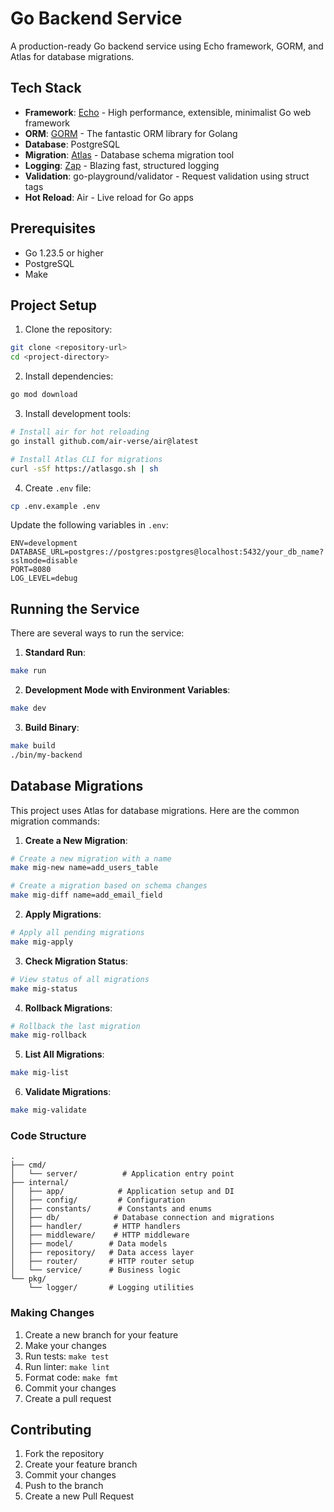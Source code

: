 # Go Backend Service

A production-ready Go backend service using Echo framework, GORM, and Atlas for database migrations.

## Tech Stack

- **Framework**: [Echo](https://echo.labstack.com/) - High performance, extensible, minimalist Go web framework
- **ORM**: [GORM](https://gorm.io/) - The fantastic ORM library for Golang
- **Database**: PostgreSQL
- **Migration**: [Atlas](https://atlasgo.io/) - Database schema migration tool
- **Logging**: [Zap](https://github.com/uber-go/zap) - Blazing fast, structured logging
- **Validation**: go-playground/validator - Request validation using struct tags
- **Hot Reload**: Air - Live reload for Go apps

## Prerequisites

- Go 1.23.5 or higher
- PostgreSQL
- Make

## Project Setup

1. Clone the repository:

```bash
git clone <repository-url>
cd <project-directory>
```

2. Install dependencies:

```bash
go mod download
```

3. Install development tools:

```bash
# Install air for hot reloading
go install github.com/air-verse/air@latest

# Install Atlas CLI for migrations
curl -sSf https://atlasgo.sh | sh
```

4. Create `.env` file:

```bash
cp .env.example .env
```

Update the following variables in `.env`:

```env
ENV=development
DATABASE_URL=postgres://postgres:postgres@localhost:5432/your_db_name?sslmode=disable
PORT=8080
LOG_LEVEL=debug
```

## Running the Service

There are several ways to run the service:

1. **Standard Run**:

```bash
make run
```

2. **Development Mode with Environment Variables**:

```bash
make dev
```

3. **Build Binary**:

```bash
make build
./bin/my-backend
```

## Database Migrations

This project uses Atlas for database migrations. Here are the common migration commands:

1. **Create a New Migration**:

```bash
# Create a new migration with a name
make mig-new name=add_users_table

# Create a migration based on schema changes
make mig-diff name=add_email_field
```

2. **Apply Migrations**:

```bash
# Apply all pending migrations
make mig-apply
```

3. **Check Migration Status**:

```bash
# View status of all migrations
make mig-status
```

4. **Rollback Migrations**:

```bash
# Rollback the last migration
make mig-rollback
```

5. **List All Migrations**:

```bash
make mig-list
```

6. **Validate Migrations**:

```bash
make mig-validate
```

### Code Structure

```
.
├── cmd/
│   └── server/          # Application entry point
├── internal/
│   ├── app/            # Application setup and DI
│   ├── config/         # Configuration
│   ├── constants/      # Constants and enums
│   ├── db/            # Database connection and migrations
│   ├── handler/       # HTTP handlers
│   ├── middleware/    # HTTP middleware
│   ├── model/        # Data models
│   ├── repository/   # Data access layer
│   ├── router/       # HTTP router setup
│   └── service/      # Business logic
└── pkg/
    └── logger/       # Logging utilities
```

### Making Changes

1. Create a new branch for your feature
2. Make your changes
3. Run tests: `make test`
4. Run linter: `make lint`
5. Format code: `make fmt`
6. Commit your changes
7. Create a pull request

## Contributing

1. Fork the repository
2. Create your feature branch
3. Commit your changes
4. Push to the branch
5. Create a new Pull Request
